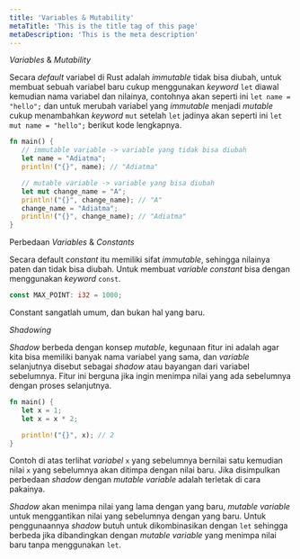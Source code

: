 ```yaml
---
title: 'Variables & Mutability'
metaTitle: 'This is the title tag of this page'
metaDescription: 'This is the meta description'
---
```


_Variables_ & _Mutability_

Secara _default_ variabel di Rust adalah _immutable_ tidak bisa diubah, untuk membuat sebuah variabel baru cukup menggunakan _keyword_ `let` diawal kemudian nama variabel dan nilainya, contohnya akan seperti ini `let name = "hello";` dan untuk merubah variabel yang _immutable_ menjadi _mutable_ cukup menambahkan _keyword_ `mut` setelah `let` jadinya akan seperti ini `let mut name = "hello";` berikut kode lengkapnya.

```rust
fn main() {
   // immutable variable -> variable yang tidak bisa diubah
   let name = "Adiatma";
   println!("{}", name); // "Adiatma"

   // mutable variable -> variable yang bisa diubah
   let mut change_name = "A";
   println!("{}", change_name); // "A"
   change_name = "Adiatma";
   println!("{}", change_name); // "Adiatma"
}
```

Perbedaan _Variables_ & _Constants_

Secara default _constant_ itu memiliki sifat _immutable_, sehingga nilainya paten dan tidak bisa diubah. Untuk membuat _variable constant_ bisa dengan menggunakan _keyword_ `const`.

```rust
const MAX_POINT: i32 = 1000;
```

Constant sangatlah umum, dan bukan hal yang baru.

_Shadowing_

_Shadow_ berbeda dengan konsep _mutable_, kegunaan fitur ini adalah agar kita bisa memiliki banyak nama variabel yang sama, dan _variable_ selanjutnya disebut sebagai _shadow_ atau bayangan dari variabel sebelumnya. Fitur ini berguna jika ingin menimpa nilai yang ada sebelumnya dengan proses selanjutnya.

```rust
fn main() {
   let x = 1;
   let x = x * 2;

   println!("{}", x); // 2
}
```

Contoh di atas terlihat _variabel_ `x` yang sebelumnya bernilai satu kemudian nilai `x` yang sebelumnya akan ditimpa dengan nilai baru. Jika disimpulkan perbedaan _shadow_ dengan _mutable variable_ adalah terletak di cara pakainya. 

_Shadow_ akan menimpa nilai yang lama dengan yang baru, _mutable variable_ untuk menggantikan nilai yang sebelumnya dengan yang baru. Untuk penggunaannya _shadow_ butuh untuk dikombinasikan dengan `let` sehingga berbeda jika dibandingkan dengan _mutable variable_ yang menimpa nilai baru tanpa menggunakan `let`.
